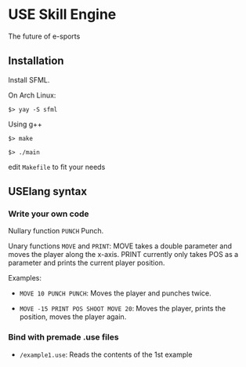 # USE Skill Engine

The future of e-sports

## Installation

Install SFML.

On Arch Linux:

  ```$> yay -S sfml```

Using g++

 ```$> make```

  ```$> ./main```

  edit ```Makefile``` to fit your needs

## USElang syntax

### Write your own code
Nullary function ```PUNCH``` Punch.

Unary functions ```MOVE``` and ```PRINT```:
    MOVE takes a double parameter and moves the player along the x-axis.
    PRINT currently only takes POS as a parameter and prints the current player position.

Examples:

* ```MOVE 10 PUNCH PUNCH```: Moves the player and punches twice.

 * ```MOVE -15 PRINT POS SHOOT MOVE 20```: Moves the player, prints the position, moves the player again.

### Bind with premade .use files

 * ```/example1.use```: Reads the contents of the 1st example